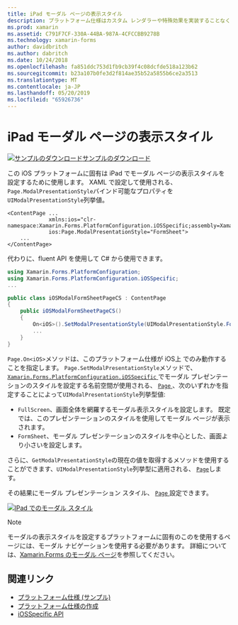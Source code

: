 ```yaml
---
title: iPad モーダル ページの表示スタイル
description: プラットフォーム仕様はカスタム レンダラーや特殊効果を実装することなく、特定のプラットフォームでのみ利用できる機能の使用を可能にします。 この記事では、iOS プラットフォームに固有のセットを iPad では、モーダル ページの表示スタイルを使用する方法について説明します。
ms.prod: xamarin
ms.assetid: C791F7CF-330A-44BA-987A-4CFCCBB9278B
ms.technology: xamarin-forms
author: davidbritch
ms.author: dabritch
ms.date: 10/24/2018
ms.openlocfilehash: fa851ddc753d1fb9cb39f4c08dcfde518a123b62
ms.sourcegitcommit: b23a107b0fe3d2f814ae35b52a5855b6ce2a3513
ms.translationtype: MT
ms.contentlocale: ja-JP
ms.lasthandoff: 05/20/2019
ms.locfileid: "65926736"
---
```

# <a name="ipad-modal-page-presentation-style"></a>iPad モーダル ページの表示スタイル

[![サンプルのダウンロード](~/media/shared/download.png)サンプルのダウンロード](https://developer.xamarin.com/samples/xamarin-forms/UserInterface/PlatformSpecifics/)

この iOS プラットフォームに固有は iPad でモーダル ページの表示スタイルを設定するために使用します。 XAML で設定して使用される、`Page.ModalPresentationStyle`バインド可能なプロパティを`UIModalPresentationStyle`列挙値。

```xaml
<ContentPage ...
             xmlns:ios="clr-namespace:Xamarin.Forms.PlatformConfiguration.iOSSpecific;assembly=Xamarin.Forms.Core"
             ios:Page.ModalPresentationStyle="FormSheet">
    ...
</ContentPage>
```

代わりに、fluent API を使用して C# から使用できます。

```csharp
using Xamarin.Forms.PlatformConfiguration;
using Xamarin.Forms.PlatformConfiguration.iOSSpecific;
...

public class iOSModalFormSheetPageCS : ContentPage
{
    public iOSModalFormSheetPageCS()
    {
        On<iOS>().SetModalPresentationStyle(UIModalPresentationStyle.FormSheet);
        ...
    }
}
```

`Page.On<iOS>`メソッドは、このプラットフォーム仕様が iOS上 でのみ動作することを指定します。  `Page.SetModalPresentationStyle`メソッドで、 [ `Xamarin.Forms.PlatformConfiguration.iOSSpecific` ](xref:Xamarin.Forms.PlatformConfiguration.iOSSpecific)でモーダル プレゼンテーションのスタイルを設定する名前空間が使用される、 [ `Page` ](xref:Xamarin.Forms.Page) 、次のいずれかを指定することによって`UIModalPresentationStyle`列挙型値:

- `FullScreen`、画面全体を網羅するモーダル表示スタイルを設定します。 既定では、このプレゼンテーションのスタイルを使用してモーダル ページが表示されます。
- `FormSheet`、モーダル プレゼンテーションのスタイルを中心とした、画面より小さいを設定します。

さらに、`GetModalPresentationStyle`の現在の値を取得するメソッドを使用することができます、`UIModalPresentationStyle`列挙型に適用される、 [ `Page`](xref:Xamarin.Forms.Page)します。

その結果にモーダル プレゼンテーション スタイル、 [ `Page` ](xref:Xamarin.Forms.Page)設定できます。

[![](page-presentation-style-images/modal-presentation-style-small.png "IPad でのモーダル スタイル")](page-presentation-style-images/modal-presentation-style-large.png#lightbox "iPad でモーダルの表示スタイル")

> [!NOTE]
> モーダルの表示スタイルを設定するプラットフォームに固有のこのを使用するページには、モーダル ナビゲーションを使用する必要があります。 詳細については、[Xamarin.Forms のモーダル ページ](~/xamarin-forms/app-fundamentals/navigation/modal.md)を参照してください。

## <a name="related-links"></a>関連リンク

- [プラットフォーム仕様 (サンプル)](https://developer.xamarin.com/samples/xamarin-forms/UserInterface/PlatformSpecifics/)
- [プラットフォーム仕様の作成](~/xamarin-forms/platform/platform-specifics/index.md#creating-platform-specifics)
- [iOSSpecific API](xref:Xamarin.Forms.PlatformConfiguration.iOSSpecific)
